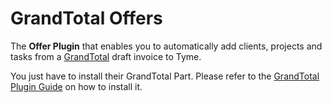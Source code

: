 # GrandTotal Offers

The **Offer Plugin** that enables you to automatically add clients, projects and tasks from a [GrandTotal](https://www.mediaatelier.com) draft invoice to Tyme.

You just have to install their GrandTotal Part. Please refer to the [GrandTotal Plugin Guide](https://www.tyme-app.com/en/grandtotal-plugin) on how to install it.